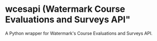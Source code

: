 # wcesapi (Watermark Course Evaluations and Surveys API"
A Python wrapper for Watermark's Course Evaluations and Surveys API.
